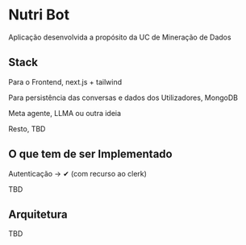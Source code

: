# Nutri Bot

Aplicação desenvolvida a propósito da UC de Mineração de Dados

## Stack

Para o Frontend, next.js + tailwind

Para persistência das conversas e dados dos Utilizadores, MongoDB

Meta agente, LLMA ou outra ideia

Resto, TBD

## O que tem de ser Implementado

Autenticação -> ✔︎ (com recurso ao clerk)

TBD

## Arquitetura

TBD